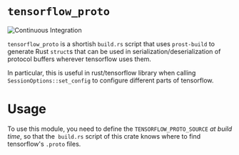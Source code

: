 # `tensorflow_proto`

![Continuous Integration](https://github.com/cpcloud/tensorflow_proto/workflows/Continuous%20Integration/badge.svg)

`tensorflow_proto` is a shortish `build.rs` script that uses `prost-build` to
generate Rust `struct`s that can be used in serialization/deserialization of protocol buffers
wherever tensorflow uses them.

In particular, this is useful in rust/tensorflow library when calling `SessionOptions::set_config`
to configure different parts of tensorflow.

# Usage

To use this module, you need to define the `TENSORFLOW_PROTO_SOURCE` _at build
time_, so that the` build.rs` script of this crate knows where to find
tensorflow's `.proto` files.
